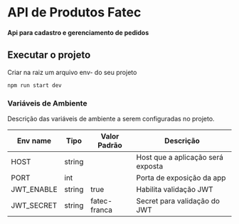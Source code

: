 # API de Produtos Fatec
#### Api para cadastro e gerenciamento de pedidos

## Executar o projeto
Criar na raiz um arquivo
env-<environment> do seu projeto

```
npm run start dev
```

### Variáveis de Ambiente

Descrição das variáveis de ambiente a serem configuradas no projeto.

|Env name     |Tipo    |Valor Padrão|Descrição                        |
|-------------|--------|------------|---------------------------------|
|HOST         |string  |            |Host que a aplicação será exposta|
|PORT         |int     |            |Porta de exposição da app        |
|JWT_ENABLE   |string  |true        |Habilita validação JWT           |
|JWT_SECRET   |string  |fatec-franca|Secret para validação do JWT     |
